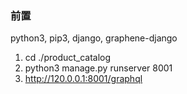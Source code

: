 
### 前置
python3, pip3, django, graphene-django

1. cd ./product_catalog
2. python3 manage.py runserver 8001
3. http://120.0.0.1:8001/graphql